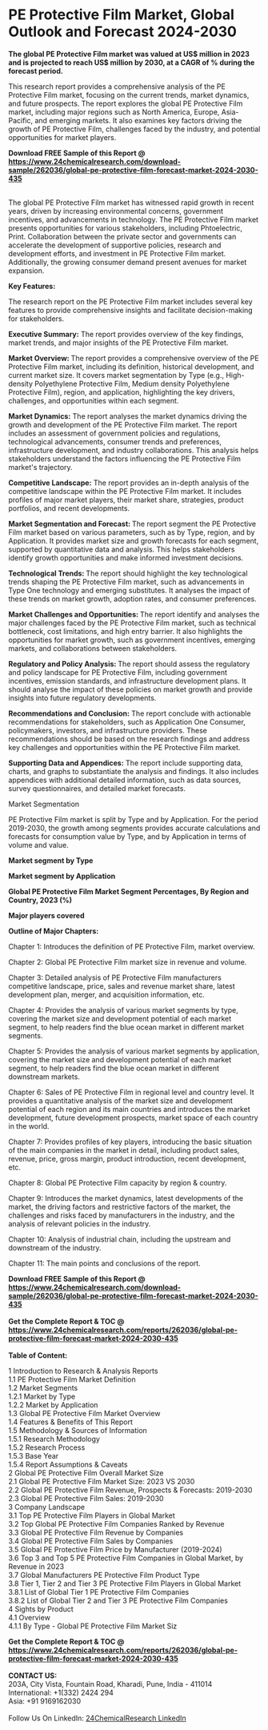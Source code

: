 <h1>PE Protective Film Market, Global Outlook and Forecast 2024-2030</h1><p><strong>The global PE Protective Film market was valued at US$ million in 2023 and is projected to reach US$ million by 2030, at a CAGR of % during the forecast period.</strong></p><p>
</p><p>This research report provides a comprehensive analysis of the PE Protective Film market, focusing on the current trends, market dynamics, and future prospects. The report explores the global PE Protective Film market, including major regions such as North America, Europe, Asia-Pacific, and emerging markets. It also examines key factors driving the growth of PE Protective Film, challenges faced by the industry, and potential opportunities for market players.</p><div><b>Download FREE Sample of this Report @ 
            <a href="https://www.24chemicalresearch.com/download-sample/262036/global-pe-protective-film-forecast-market-2024-2030-435">
            https://www.24chemicalresearch.com/download-sample/262036/global-pe-protective-film-forecast-market-2024-2030-435</a></b></div><br><p>
The global PE Protective Film market has witnessed rapid growth in recent years, driven by increasing environmental concerns, government incentives, and advancements in technology. The PE Protective Film market presents opportunities for various stakeholders, including Phtoelectric, Print. Collaboration between the private sector and governments can accelerate the development of supportive policies, research and development efforts, and investment in PE Protective Film market. Additionally, the growing consumer demand present avenues for market expansion.</p><p>
<strong>Key Features:</strong></p><p>
The research report on the PE Protective Film market includes several key features to provide comprehensive insights and facilitate decision-making for stakeholders.</p><p>
<strong>Executive Summary:</strong> The report provides overview of the key findings, market trends, and major insights of the PE Protective Film market.</p><p>
<strong>Market Overview: </strong>The report provides a comprehensive overview of the PE Protective Film market, including its definition, historical development, and current market size. It covers market segmentation by Type (e.g., High-density Polyethylene Protective Film, Medium density Polyethylene Protective Film), region, and application, highlighting the key drivers, challenges, and opportunities within each segment.</p><p>
<strong>Market Dynamics:</strong> The report analyses the market dynamics driving the growth and development of the PE Protective Film market. The report includes an assessment of government policies and regulations, technological advancements, consumer trends and preferences, infrastructure development, and industry collaborations. This analysis helps stakeholders understand the factors influencing the PE Protective Film market's trajectory.</p><p>
<strong>Competitive Landscape:</strong> The report provides an in-depth analysis of the competitive landscape within the PE Protective Film market. It includes profiles of major market players, their market share, strategies, product portfolios, and recent developments.</p><p>
<strong>Market Segmentation and Forecast: </strong>The report segment the PE Protective Film market based on various parameters, such as by Type, region, and by Application. It provides market size and growth forecasts for each segment, supported by quantitative data and analysis. This helps stakeholders identify growth opportunities and make informed investment decisions.</p><p>
<strong>Technological Trends: </strong>The report should highlight the key technological trends shaping the PE Protective Film market, such as advancements in Type One technology and emerging substitutes. It analyses the impact of these trends on market growth, adoption rates, and consumer preferences.</p><p>
<strong>Market Challenges and Opportunities: </strong>The report identify and analyses the major challenges faced by the PE Protective Film market, such as technical bottleneck, cost limitations, and high entry barrier. It also highlights the opportunities for market growth, such as government incentives, emerging markets, and collaborations between stakeholders.</p><p>
<strong>Regulatory and Policy Analysis: </strong>The report should assess the regulatory and policy landscape for PE Protective Film, including government incentives, emission standards, and infrastructure development plans. It should analyse the impact of these policies on market growth and provide insights into future regulatory developments.</p><p>
<strong>Recommendations and Conclusion:</strong> The report conclude with actionable recommendations for stakeholders, such as Application One Consumer, policymakers, investors, and infrastructure providers. These recommendations should be based on the research findings and address key challenges and opportunities within the PE Protective Film market.</p><p>
<strong>Supporting Data and Appendices:</strong> The report include supporting data, charts, and graphs to substantiate the analysis and findings. It also includes appendices with additional detailed information, such as data sources, survey questionnaires, and detailed market forecasts.</p><p>
Market Segmentation</p><p>
PE Protective Film market is split by Type and by Application. For the period 2019-2030, the growth among segments provides accurate calculations and forecasts for consumption value by Type, and by Application in terms of volume and value.</p><p>
<strong>Market segment by Type</strong></p><p>
</p><p>
</p><p><strong>Market segment by Application</strong></p><p>
</p><p>
</p><p><strong>Global PE Protective Film Market Segment Percentages, By Region and Country, 2023 (%)</strong></p><p>
</p><p>
</p><p><strong>Major players covered</strong></p><p>
</p><p>
</p><p><strong>Outline of Major Chapters:</strong></p><p>
Chapter 1: Introduces the definition of PE Protective Film, market overview.</p><p>
Chapter 2: Global PE Protective Film market size in revenue and volume.</p><p>
Chapter 3: Detailed analysis of PE Protective Film manufacturers competitive landscape, price, sales and revenue market share, latest development plan, merger, and acquisition information, etc.</p><p>
Chapter 4: Provides the analysis of various market segments by type, covering the market size and development potential of each market segment, to help readers find the blue ocean market in different market segments.</p><p>
Chapter 5: Provides the analysis of various market segments by application, covering the market size and development potential of each market segment, to help readers find the blue ocean market in different downstream markets.</p><p>
Chapter 6: Sales of PE Protective Film in regional level and country level. It provides a quantitative analysis of the market size and development potential of each region and its main countries and introduces the market development, future development prospects, market space of each country in the world.</p><p>
Chapter 7: Provides profiles of key players, introducing the basic situation of the main companies in the market in detail, including product sales, revenue, price, gross margin, product introduction, recent development, etc.</p><p>
Chapter 8: Global PE Protective Film capacity by region &amp; country.</p><p>
Chapter 9: Introduces the market dynamics, latest developments of the market, the driving factors and restrictive factors of the market, the challenges and risks faced by manufacturers in the industry, and the analysis of relevant policies in the industry.</p><p>
Chapter 10: Analysis of industrial chain, including the upstream and downstream of the industry.</p><p>
Chapter 11: The main points and conclusions of the report.</p><div><b>Download FREE Sample of this Report @ 
            <a href="https://www.24chemicalresearch.com/download-sample/262036/global-pe-protective-film-forecast-market-2024-2030-435">
            https://www.24chemicalresearch.com/download-sample/262036/global-pe-protective-film-forecast-market-2024-2030-435</a></b></div><br><div><b>Get the Complete Report & TOC @ 
            <a href="https://www.24chemicalresearch.com/reports/262036/global-pe-protective-film-forecast-market-2024-2030-435">
            https://www.24chemicalresearch.com/reports/262036/global-pe-protective-film-forecast-market-2024-2030-435</a></b></div><br>
            <b>Table of Content:</b><p>1 Introduction to Research & Analysis Reports<br />
    1.1 PE Protective Film Market Definition<br />
    1.2 Market Segments<br />
        1.2.1 Market by Type<br />
        1.2.2 Market by Application<br />
    1.3 Global PE Protective Film Market Overview<br />
    1.4 Features & Benefits of This Report<br />
    1.5 Methodology & Sources of Information<br />
        1.5.1 Research Methodology<br />
        1.5.2 Research Process<br />
        1.5.3 Base Year<br />
        1.5.4 Report Assumptions & Caveats<br />
2 Global PE Protective Film Overall Market Size<br />
    2.1 Global PE Protective Film Market Size: 2023 VS 2030<br />
    2.2 Global PE Protective Film Revenue, Prospects & Forecasts: 2019-2030<br />
    2.3 Global PE Protective Film Sales: 2019-2030<br />
3 Company Landscape<br />
    3.1 Top PE Protective Film Players in Global Market<br />
    3.2 Top Global PE Protective Film Companies Ranked by Revenue<br />
    3.3 Global PE Protective Film Revenue by Companies<br />
    3.4 Global PE Protective Film Sales by Companies<br />
    3.5 Global PE Protective Film Price by Manufacturer (2019-2024)<br />
    3.6 Top 3 and Top 5 PE Protective Film Companies in Global Market, by Revenue in 2023<br />
    3.7 Global Manufacturers PE Protective Film Product Type<br />
    3.8 Tier 1, Tier 2 and Tier 3 PE Protective Film Players in Global Market<br />
        3.8.1 List of Global Tier 1 PE Protective Film Companies<br />
        3.8.2 List of Global Tier 2 and Tier 3 PE Protective Film Companies<br />
4 Sights by Product<br />
    4.1 Overview<br />
        4.1.1 By Type - Global PE Protective Film Market Siz</p><div><b>Get the Complete Report & TOC @ 
            <a href="https://www.24chemicalresearch.com/reports/262036/global-pe-protective-film-forecast-market-2024-2030-435">
            https://www.24chemicalresearch.com/reports/262036/global-pe-protective-film-forecast-market-2024-2030-435</a></b></div><br><b>CONTACT US:</b><br>
            203A, City Vista, Fountain Road, Kharadi, Pune, India - 411014<br>
            International: +1(332) 2424 294<br>
            Asia: +91 9169162030 <br><br>
            Follow Us On LinkedIn: <a href="https://www.linkedin.com/company/24chemicalresearch/">24ChemicalResearch LinkedIn</a>